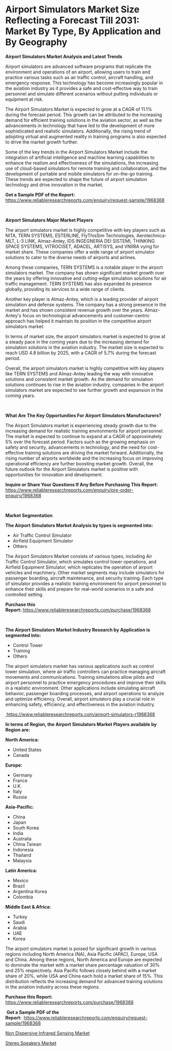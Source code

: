 <p><h1>Airport Simulators Market Size Reflecting a Forecast Till 2031: Market By Type, By Application and By Geography</h1></p><p><strong>Airport Simulators Market Analysis and Latest Trends</strong></p>
<p><p>Airport simulators are advanced software programs that replicate the environment and operations of an airport, allowing users to train and practice various tasks such as air traffic control, aircraft handling, and emergency response. This technology has become increasingly popular in the aviation industry as it provides a safe and cost-effective way to train personnel and simulate different scenarios without putting individuals or equipment at risk.</p><p>The Airport Simulators Market is expected to grow at a CAGR of 11.1% during the forecast period. This growth can be attributed to the increasing demand for efficient training solutions in the aviation sector, as well as the advancements in technology that have led to the development of more sophisticated and realistic simulators. Additionally, the rising trend of adopting virtual and augmented reality in training programs is also expected to drive the market growth further.</p><p>Some of the key trends in the Airport Simulators Market include the integration of artificial intelligence and machine learning capabilities to enhance the realism and effectiveness of the simulations, the increasing use of cloud-based simulators for remote training and collaboration, and the development of portable and mobile simulators for on-the-go training. These trends are expected to shape the future of airport simulation technology and drive innovation in the market.</p></p>
<p><strong>Get a Sample PDF of the Report:&nbsp;</strong> <a href="https://www.reliableresearchreports.com/enquiry/request-sample/1968368">https://www.reliableresearchreports.com/enquiry/request-sample/1968368</a></p>
<p>&nbsp;</p>
<p><strong>Airport Simulators Major Market Players</strong></p>
<p><p>The airport simulators market is highly competitive with key players such as NITA, TERN SYSTEMS, ESTERLINE, FlyThisSim Technologies, Aerotechnica-MLT, L-3 LINK, Almaz-Antey, IDS INGEGNERIA DEI SISTEMI, THINKING SPACE SYSTEMS, VITROCISET, ADACEL, ARTISYS, and VNIIRA vying for market share. These companies offer a wide range of airport simulator solutions to cater to the diverse needs of airports and airlines.</p><p>Among these companies, TERN SYSTEMS is a notable player in the airport simulators market. The company has shown significant market growth over the years by offering innovative and cutting-edge simulation solutions for air traffic management. TERN SYSTEMS has also expanded its presence globally, providing its services to a wide range of clients.</p><p>Another key player is Almaz-Antey, which is a leading provider of airport simulation and defense systems. The company has a strong presence in the market and has shown consistent revenue growth over the years. Almaz-Antey's focus on technological advancements and customer-centric approach has helped it maintain its position in the competitive airport simulators market.</p><p>In terms of market size, the airport simulators market is expected to grow at a steady pace in the coming years due to the increasing demand for simulation solutions in the aviation industry. The market size is expected to reach USD 4.8 billion by 2025, with a CAGR of 5.7% during the forecast period.</p><p>Overall, the airport simulators market is highly competitive with key players like TERN SYSTEMS and Almaz-Antey leading the way with innovative solutions and consistent market growth. As the demand for simulation solutions continues to rise in the aviation industry, companies in the airport simulators market are expected to see further growth and expansion in the coming years.</p></p>
<p>&nbsp;</p>
<p><strong>What Are The Key Opportunities For Airport Simulators Manufacturers?</strong></p>
<p><p>The Airport Simulators market is experiencing steady growth due to the increasing demand for realistic training environments for airport personnel. The market is expected to continue to expand at a CAGR of approximately 5% over the forecast period. Factors such as the growing emphasis on safety and security, advancements in technology, and the need for cost-effective training solutions are driving the market forward. Additionally, the rising number of airports worldwide and the increasing focus on improving operational efficiency are further boosting market growth. Overall, the future outlook for the Airport Simulators market is positive with opportunities for innovation and development.</p></p>
<p><strong>Inquire or Share Your Questions If Any Before Purchasing This Report:</strong> <a href="https://www.reliableresearchreports.com/enquiry/pre-order-enquiry/1968368">https://www.reliableresearchreports.com/enquiry/pre-order-enquiry/1968368</a></p>
<p>&nbsp;</p>
<p><strong>Market Segmentation</strong></p>
<p><strong>The Airport Simulators Market Analysis by types is segmented into:</strong></p>
<p><ul><li>Air Traffic Control Simulator</li><li>Airfield Equipment Simulator</li><li>Others</li></ul></p>
<p><p>The Airport Simulators Market consists of various types, including Air Traffic Control Simulator, which simulates control tower operations, and Airfield Equipment Simulator, which replicates the operation of airport vehicles and machinery. Other market segments may include simulators for passenger boarding, aircraft maintenance, and security training. Each type of simulator provides a realistic training environment for airport personnel to enhance their skills and prepare for real-world scenarios in a safe and controlled setting.</p></p>
<p><strong>Purchase this Report:&nbsp;</strong><a href="https://www.reliableresearchreports.com/purchase/1968368">https://www.reliableresearchreports.com/purchase/1968368</a></p>
<p>&nbsp;</p>
<p><strong>The Airport Simulators Market Industry Research by Application is segmented into:</strong></p>
<p><ul><li>Control Tower</li><li>Training</li><li>Others</li></ul></p>
<p><p>The airport simulators market has various applications such as control tower simulation, where air traffic controllers can practice managing aircraft movements and communications. Training simulations allow pilots and airport personnel to practice emergency procedures and improve their skills in a realistic environment. Other applications include simulating aircraft behavior, passenger boarding processes, and airport operations to analyze and optimize efficiency. Overall, airport simulators play a crucial role in enhancing safety, efficiency, and effectiveness in the aviation industry.</p></p>
<p><a href="https://www.reliableresearchreports.com/airport-simulators-r1968368">&nbsp;https://www.reliableresearchreports.com/airport-simulators-r1968368</a></p>
<p><strong>In terms of Region, the Airport Simulators Market Players available by Region are:</strong></p>
<p>
    <p> <strong> North America: </strong>
        <ul>
            <li>United States</li>
            <li>Canada</li>
        </ul>
        </p> 
    <p> <strong> Europe: </strong>
        <ul>
            <li>Germany</li>
            <li>France</li>
            <li>U.K.</li>
            <li>Italy</li>
            <li>Russia</li>
        </ul>
        </p> 
    <p> <strong> Asia-Pacific: </strong>
        <ul>
            <li>China</li>
            <li>Japan</li>
            <li>South Korea</li>
            <li>India</li>
            <li>Australia</li>
            <li>China Taiwan</li>
            <li>Indonesia</li>
            <li>Thailand</li>
            <li>Malaysia</li>
        </ul>
        </p> 
    <p> <strong> Latin America: </strong>
        <ul>
            <li>Mexico</li>
            <li>Brazil</li>
            <li>Argentina Korea</li>
            <li>Colombia</li>
        </ul>
        </p> 
    <p> <strong> Middle East & Africa: </strong>
        <ul>
            <li>Turkey</li>
            <li>Saudi</li>
            <li>Arabia</li>
            <li>UAE</li>
            <li>Korea</li>
        </ul>
    </p>
    </p>
<p><p>The airport simulators market is poised for significant growth in various regions including North America (NA), Asia Pacific (APAC), Europe, USA and China. Among these regions, North America and Europe are expected to dominate the market with a market share percentage valuation of 30% and 25% respectively. Asia Pacific follows closely behind with a market share of 20%, while USA and China each hold a market share of 15%. This distribution reflects the increasing demand for advanced training solutions in the aviation industry across these regions.</p></p>
<p><strong>Purchase this Report: </strong><a href="https://www.reliableresearchreports.com/purchase/1968368">https://www.reliableresearchreports.com/purchase/1968368</a></p>
<p>&nbsp;<strong>Get a Sample PDF of the Report:&nbsp;&nbsp;</strong><a href="https://www.reliableresearchreports.com/enquiry/request-sample/1968368">https://www.reliableresearchreports.com/enquiry/request-sample/1968368</a></p>
<p><strong></strong></p>
<p><p><a href="https://full-wildebeest-80b.notion.site/Non-Dispersive-Infrared-Sensing-Market-Size-and-Market-Trends-Complete-Industry-Overview-2024-to-2-0451c7e39b6c44f0b1fbdfbd64a640eb">Non Dispersive Infrared Sensing Market</a></p><p><a href="https://pretty-mail-caf.notion.site/Stereo-Speakers-Market-Size-Market-Outlook-and-Market-Forecast-2024-to-2031-1e77bc2e04fb450182253832dea3f372">Stereo Speakers Market</a></p></p>
